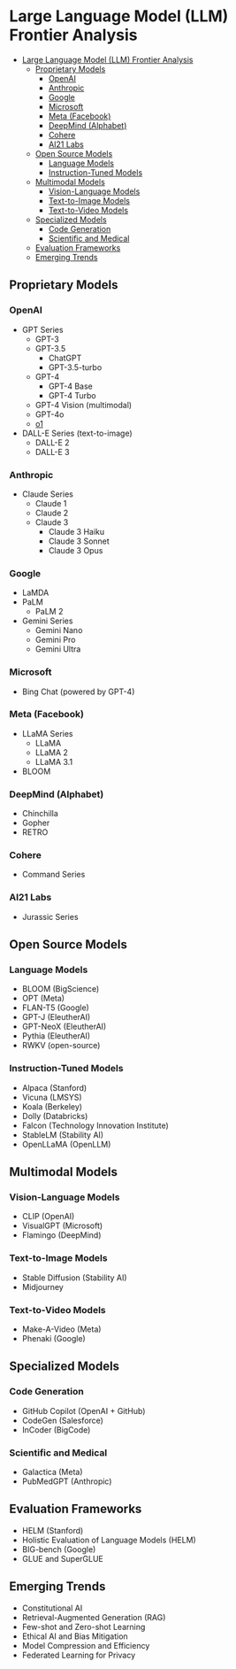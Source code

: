 # Large Language Model (LLM) Frontier Analysis

- [Large Language Model (LLM) Frontier Analysis](#large-language-model-llm-frontier-analysis)
  - [Proprietary Models](#proprietary-models)
    - [OpenAI](#openai)
    - [Anthropic](#anthropic)
    - [Google](#google)
    - [Microsoft](#microsoft)
    - [Meta (Facebook)](#meta-facebook)
    - [DeepMind (Alphabet)](#deepmind-alphabet)
    - [Cohere](#cohere)
    - [AI21 Labs](#ai21-labs)
  - [Open Source Models](#open-source-models)
    - [Language Models](#language-models)
    - [Instruction-Tuned Models](#instruction-tuned-models)
  - [Multimodal Models](#multimodal-models)
    - [Vision-Language Models](#vision-language-models)
    - [Text-to-Image Models](#text-to-image-models)
    - [Text-to-Video Models](#text-to-video-models)
  - [Specialized Models](#specialized-models)
    - [Code Generation](#code-generation)
    - [Scientific and Medical](#scientific-and-medical)
  - [Evaluation Frameworks](#evaluation-frameworks)
  - [Emerging Trends](#emerging-trends)

## Proprietary Models

### OpenAI
- GPT Series
  - GPT-3
  - GPT-3.5
    - ChatGPT
    - GPT-3.5-turbo
  - GPT-4
    - GPT-4 Base
    - GPT-4 Turbo
  - GPT-4 Vision (multimodal)
  - GPT-4o
  - [o1](./frontier/o1.md)
- DALL-E Series (text-to-image)
  - DALL-E 2
  - DALL-E 3

### Anthropic
- Claude Series
  - Claude 1
  - Claude 2
  - Claude 3
    - Claude 3 Haiku
    - Claude 3 Sonnet
    - Claude 3 Opus

### Google
- LaMDA
- PaLM
  - PaLM 2
- Gemini Series
  - Gemini Nano
  - Gemini Pro
  - Gemini Ultra

### Microsoft
- Bing Chat (powered by GPT-4)

### Meta (Facebook)
- LLaMA Series
  - LLaMA
  - LLaMA 2
  - LLaMA 3.1
- BLOOM

### DeepMind (Alphabet)
- Chinchilla
- Gopher
- RETRO

### Cohere
- Command Series

### AI21 Labs
- Jurassic Series

## Open Source Models

### Language Models
- BLOOM (BigScience)
- OPT (Meta)
- FLAN-T5 (Google)
- GPT-J (EleutherAI)
- GPT-NeoX (EleutherAI)
- Pythia (EleutherAI)
- RWKV (open-source)

### Instruction-Tuned Models
- Alpaca (Stanford)
- Vicuna (LMSYS)
- Koala (Berkeley)
- Dolly (Databricks)
- Falcon (Technology Innovation Institute)
- StableLM (Stability AI)
- OpenLLaMA (OpenLLM)

## Multimodal Models

### Vision-Language Models
- CLIP (OpenAI)
- VisualGPT (Microsoft)
- Flamingo (DeepMind)

### Text-to-Image Models
- Stable Diffusion (Stability AI)
- Midjourney

### Text-to-Video Models
- Make-A-Video (Meta)
- Phenaki (Google)

## Specialized Models

### Code Generation
- GitHub Copilot (OpenAI + GitHub)
- CodeGen (Salesforce)
- InCoder (BigCode)

### Scientific and Medical
- Galactica (Meta)
- PubMedGPT (Anthropic)

## Evaluation Frameworks
- HELM (Stanford)
- Holistic Evaluation of Language Models (HELM)
- BIG-bench (Google)
- GLUE and SuperGLUE

## Emerging Trends
- Constitutional AI
- Retrieval-Augmented Generation (RAG)
- Few-shot and Zero-shot Learning
- Ethical AI and Bias Mitigation
- Model Compression and Efficiency
- Federated Learning for Privacy